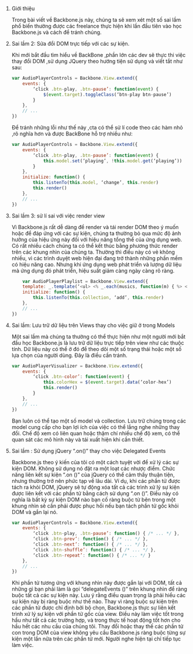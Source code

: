 1. Giới thiệu

    Trong bài viết về  Backbone.js này, chúng ta sẽ xem xét một số sai lầm phổ biến thường được các freelance thực hiện khi lần đầu tiên vào học Backbone.js và cách để tránh chúng.

2. Sai lầm 2: Sửa đổi DOM trực tiếp với các sự kiện.

    Khi mới bắt đầu tìm hiểu về BackBone ,phần lớn các dev sẽ thực thi việc thay đổi DOM ,sử dụng JQuery theo hướng tiện sử dụng và viết tắt như sau:
    
    ```javascript
    var AudioPlayerControls = Backbone.View.extend({
        events: {
            ‘click .btn-play, .btn-pause’: function(event) {
                $(event.target).toggleClass(‘btn-play btn-pause’)
            }
        },
        // ...
    })
    ```
    
    Để tránh những lỗi như thế này ,cta có thể sử lí code theo các hàm nhỏ ,rõ nghĩa hơn và được BackBone hỗ trợ nhiều như:
    
    ```javascript
    var AudioPlayerControls = Backbone.View.extend({
        events: {
            ‘click .btn-play, .btn-pause’: function(event) {
                this.model.set(‘playing’, !this.model.get(‘playing’))
            }
        },
        initialize: function() {
            this.listenTo(this.model, ‘change’, this.render)
            this.render()
        },
        // ...
    })
    ```
    
3. Sai lầm 3: sử lí sai với việc render view 

    Vì Backbone.js rất dễ dàng để render và tái render DOM theo ý muốn hoặc để đáp ứng với các sự kiện, chúng ta thường bỏ qua mức độ ảnh hưởng của hiệu ứng này đối với hiệu năng tổng thể của ứng dụng web. Có rất nhiều cách chúng ta có thể kết thúc bằng phương thức render trên các khung nhìn của chúng ta. Thường thì điều này có vẻ không nhiều, vì các trình duyệt web hiện đại đang trở thành những phần mềm có hiệu năng cao. Nhưng khi ứng dụng web phát triển và lượng dữ liệu mà ứng dụng đó phát triển, hiệu suất giảm càng ngày càng rõ ràng.
    ```javascript
        var AudioPlayerPlaylist = Backbone.View.extend({
        template: _.template(‘<ul> <% _.each(musics, function(m) { %> <li><%- m.title %></li> <% }) %> </ul>’),
        initialize: function() {
            this.listenTo(this.collection, ‘add’, this.render)
        },
        // ...
    })
    ```
    
4. Sai lầm: Lưu trữ dữ liệu trên Views thay cho việc giữ ở trong Models

    Một sai lầm mà chúng ta thường có thể thực hiện như một người mới bắt đầu học Backbone.js là lưu trữ dữ liệu trực tiếp trên view như các thuộc tính. Dữ liệu này có thể ở đó để theo dõi một số trạng thái hoặc một số lựa chọn của người dùng. Đây là điều cần tránh.
    
    ```javascript
    var AudioPlayerVisualizer = Backbone.View.extend({
        events: {
            ‘click .btn-color’: function(event) {
                this.colorHex = $(event.target).data(‘color-hex’)
                this.render()
            }
        },
        // ...
    })
    ```
    
    Bạn luôn có thể tạo một số model và collection. Lưu trữ chúng trong các model  cung cấp cho bạn lợi ích của việc có thể lắng nghe những thay đổi. Chế độ xem có liên quan hoặc thậm chí nhiều chế độ xem, có thể quan sát các mô hình này và tái xuất hiện khi cần thiết.
5. Sai lầm : Sử dụng jQuery “.on()” thay cho việc Delegated Events

    Backbone.js theo ý kiến của tôi có một cách tuyệt vời để xử lý các sự kiện DOM. Không sử dụng nó đặt ra một loạt các nhược điểm. Chức năng liên kết sự kiện “.on ()” của jQuery có thể cảm thấy thuận tiện, nhưng thường trở nên phức tạp về lâu dài. Ví dụ, khi các phần tử được tách ra khỏi DOM, jQuery sẽ tự động xóa tất cả các trình xử lý sự kiện được liên kết với các phần tử bằng cách sử dụng “.on ()”. Điều này có nghĩa là bất kỳ sự kiện DOM nào bạn cố ràng buộc từ bên trong một khung nhìn sẽ cần phải được phục hồi nếu bạn tách phần tử gốc khỏi DOM và gắn lại nó.
    ```javascript
    var AudioPlayerControls = Backbone.View.extend({
        events: {
            ‘click .btn-play, .btn-pause’: function() { /* ... */ },
            ‘click .btn-prev’: function() { /* ... */ },
            ‘click .btn-next’: function() { /* ... */ },
            ‘click .btn-shuffle’: function() { /* ... */ },
            ‘click .btn-repeat’: function() { /* ... */ }
        },
        // ...
    })
    ```
    Khi phần tử tương ứng với khung nhìn này được gắn lại với DOM, tất cả những gì bạn phải làm là gọi “delegateEvents ()” trên khung nhìn để ràng buộc tất cả các sự kiện này.
    Lưu ý rằng điều quan trọng là phải hiểu các sự kiện này bị ràng buộc như thế nào. Thay vì ràng buộc sự kiện trên các phần tử được chỉ định bởi bộ chọn, Backbone.js thực sự liên kết trình xử lý sự kiện với phần tử gốc của view. Điều này làm việc tốt trong hầu như tất cả các trường hợp, và trong thực tế hoạt động tốt hơn cho hầu hết các nhu cầu của chúng tôi. Thay đổi hoặc thay thế các phần tử con trong DOM của view không yêu cầu Backbone.js ràng buộc từng sự kiện một lần nữa trên các phần tử mới. Người nghe hiện tại chỉ tiếp tục làm việc.